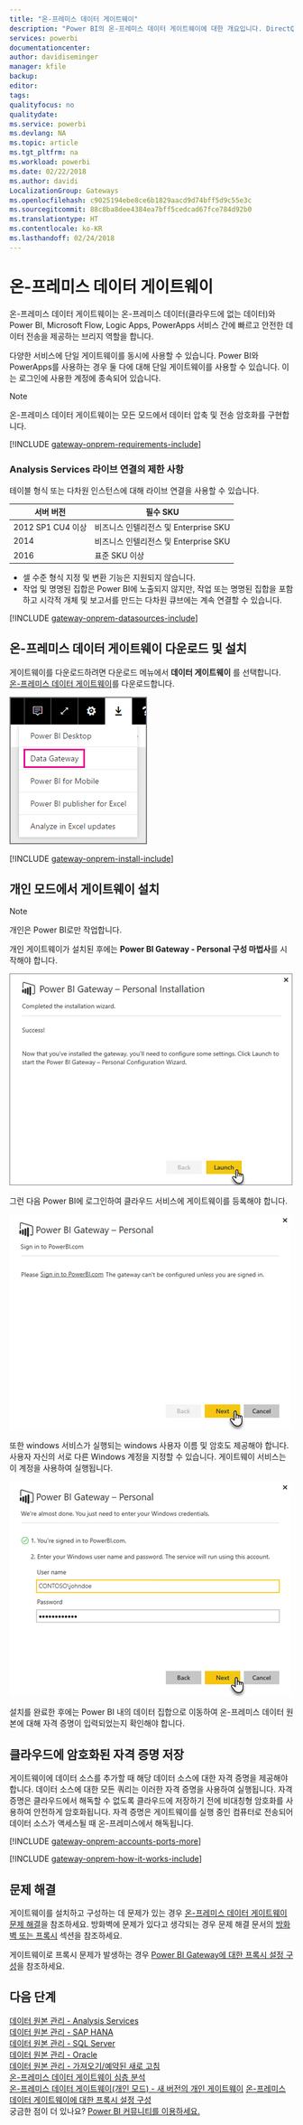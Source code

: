 ```yaml
---
title: "온-프레미스 데이터 게이트웨이"
description: "Power BI의 온-프레미스 데이터 게이트웨이에 대한 개요입니다. DirectQuery 데이터 원본으로 작업하는 데 이 게이트웨이를 사용할 수 있습니다. 또한 이 게이트웨이를 사용하여 온-프레미스 데이터로 클라우드 데이터 집합을 새로 고칠 수도 있습니다."
services: powerbi
documentationcenter: 
author: davidiseminger
manager: kfile
backup: 
editor: 
tags: 
qualityfocus: no
qualitydate: 
ms.service: powerbi
ms.devlang: NA
ms.topic: article
ms.tgt_pltfrm: na
ms.workload: powerbi
ms.date: 02/22/2018
ms.author: davidi
LocalizationGroup: Gateways
ms.openlocfilehash: c9025194ebe8ce6b1829aacd9d74bff5d9c55e3c
ms.sourcegitcommit: 88c8ba8dee4384ea7bff5cedcad67fce784d92b0
ms.translationtype: HT
ms.contentlocale: ko-KR
ms.lasthandoff: 02/24/2018
---
```

# <a name="on-premises-data-gateway"></a>온-프레미스 데이터 게이트웨이
온-프레미스 데이터 게이트웨이는 온-프레미스 데이터(클라우드에 없는 데이터)와 Power BI, Microsoft Flow, Logic Apps, PowerApps 서비스 간에 빠르고 안전한 데이터 전송을 제공하는 브리지 역할을 합니다.

다양한 서비스에 단일 게이트웨이를 동시에 사용할 수 있습니다. Power BI와 PowerApps를 사용하는 경우 둘 다에 대해 단일 게이트웨이를 사용할 수 있습니다. 이는 로그인에 사용한 계정에 종속되어 있습니다.

> [!NOTE]
> 온-프레미스 데이터 게이트웨이는 모든 모드에서 데이터 압축 및 전송 암호화를 구현합니다.
> 
> 

<!-- Shared Requirements Include -->
[!INCLUDE [gateway-onprem-requirements-include](./includes/gateway-onprem-requirements-include.md)]

### <a name="limitations-of-analysis-services-live-connections"></a>Analysis Services 라이브 연결의 제한 사항
테이블 형식 또는 다차원 인스턴스에 대해 라이브 연결을 사용할 수 있습니다.

| **서버 버전** | **필수 SKU** |
| --- | --- |
| 2012 SP1 CU4 이상 |비즈니스 인텔리전스 및 Enterprise SKU |
| 2014 |비즈니스 인텔리전스 및 Enterprise SKU |
| 2016 |표준 SKU 이상 |

* 셀 수준 형식 지정 및 변환 기능은 지원되지 않습니다.
* 작업 및 명명된 집합은 Power BI에 노출되지 않지만, 작업 또는 명명된 집합을 포함하고 시각적 개체 및 보고서를 만드는 다차원 큐브에는 계속 연결할 수 있습니다.

<!-- Shared Install steps Include -->
[!INCLUDE [gateway-onprem-datasources-include](./includes/gateway-onprem-datasources-include.md)]

## <a name="download-and-install-the-on-premises-data-gateway"></a>온-프레미스 데이터 게이트웨이 다운로드 및 설치
게이트웨이를 다운로드하려면 다운로드 메뉴에서 **데이터 게이트웨이** 를 선택합니다. [온-프레미스 데이터 게이트웨이](http://go.microsoft.com/fwlink/?LinkID=820925)를 다운로드합니다.

![](media/service-gateway-onprem/powerbi-download-data-gateway.png)

<!-- Shared Install steps Include -->
[!INCLUDE [gateway-onprem-install-include](./includes/gateway-onprem-install-include.md)]

## <a name="install-the-gateway-in-personal-mode"></a>개인 모드에서 게이트웨이 설치
> [!NOTE]
> 개인은 Power BI로만 작업합니다.
> 
> 

개인 게이트웨이가 설치된 후에는 **Power BI Gateway - Personal 구성 마법사**를 시작해야 합니다.

![](media/service-gateway-onprem/personal-gateway-launch-configuration.png)

그런 다음 Power BI에 로그인하여 클라우드 서비스에 게이트웨이를 등록해야 합니다.

![](media/service-gateway-onprem/personal-gateway-signin.png)

또한 windows 서비스가 실행되는 windows 사용자 이름 및 암호도 제공해야 합니다. 사용자 자신의 서로 다른 Windows 계정을 지정할 수 있습니다. 게이트웨이 서비스는 이 계정을 사용하여 실행됩니다.

![](media/service-gateway-onprem/personal-gateway-windows-service.png)

설치를 완료한 후에는 Power BI 내의 데이터 집합으로 이동하여 온-프레미스 데이터 원본에 대해 자격 증명이 입력되었는지 확인해야 합니다.

<a name="credentials"></a>

## <a name="storing-encrypted-credentials-in-the-cloud"></a>클라우드에 암호화된 자격 증명 저장
게이트웨이에 데이터 소스를 추가할 때 해당 데이터 소스에 대한 자격 증명을 제공해야 합니다. 데이터 소스에 대한 모든 쿼리는 이러한 자격 증명을 사용하여 실행됩니다. 자격 증명은 클라우드에서 해독할 수 없도록 클라우드에 저장하기 전에 비대칭형 암호화를 사용하여 안전하게 암호화됩니다. 자격 증명은 게이트웨이를 실행 중인 컴퓨터로 전송되어 데이터 소스가 액세스될 때 온-프레미스에서 해독됩니다.

<!-- Account and Port information -->
[!INCLUDE [gateway-onprem-accounts-ports-more](./includes/gateway-onprem-accounts-ports-more.md)]

<!-- How the gateway works -->
[!INCLUDE [gateway-onprem-how-it-works-include](./includes/gateway-onprem-how-it-works-include.md)]

## <a name="troubleshooting"></a>문제 해결
게이트웨이를 설치하고 구성하는 데 문제가 있는 경우 [온-프레미스 데이터 게이트웨이 문제 해결](service-gateway-onprem-tshoot.md)을 참조하세요. 방화벽에 문제가 있다고 생각되는 경우 문제 해결 문서의 [방화벽 또는 프록시](service-gateway-onprem-tshoot.md#firewall-or-proxy) 섹션을 참조하세요.

게이트웨이로 프록시 문제가 발생하는 경우 [Power BI Gateway에 대한 프록시 설정 구성](service-gateway-proxy.md)을 참조하세요.

## <a name="next-steps"></a>다음 단계
[데이터 원본 관리 - Analysis Services](service-gateway-enterprise-manage-ssas.md)  
[데이터 원본 관리 - SAP HANA](service-gateway-enterprise-manage-sap.md)  
[데이터 원본 관리 - SQL Server](service-gateway-enterprise-manage-sql.md)  
[데이터 원본 관리 - Oracle](service-gateway-onprem-manage-oracle.md)  
[데이터 원본 관리 - 가져오기/예약된 새로 고침](service-gateway-enterprise-manage-scheduled-refresh.md)  
[온-프레미스 데이터 게이트웨이 심층 분석](service-gateway-onprem-indepth.md)  
[온-프레미스 데이터 게이트웨이(개인 모드) - 새 버전의 개인 게이트웨이](service-gateway-personal-mode.md)
[온-프레미스 데이터 게이트웨이에 대한 프록시 설정 구성](service-gateway-proxy.md)  
궁금한 점이 더 있나요? [Power BI 커뮤니티를 이용하세요.](http://community.powerbi.com/)

